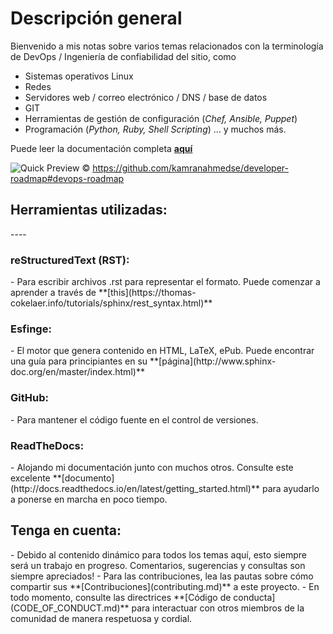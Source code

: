 <h1> Descripción general </h1>
Bienvenido a mis notas sobre varios temas relacionados con la terminología de DevOps / Ingeniería de confiabilidad del sitio, como

- Sistemas operativos Linux
- Redes
- Servidores web / correo electrónico / DNS / base de datos
- GIT
- Herramientas de gestión de configuración (_Chef, Ansible, Puppet_)
- Programación (_Python, Ruby, Shell Scripting_) ... y muchos más.

    

Puede leer la documentación completa **[aquí](https://rebrand.ly/VH-notes-RTD)**



![Quick Preview](https://raw.githubusercontent.com/kamranahmedse/developer-roadmap/master/images/devops.png)
&copy; https://github.com/kamranahmedse/developer-roadmap#devops-roadmap


<h2> Herramientas utilizadas: </h2>
----
<h3> reStructuredText (RST): </h3>
- Para escribir archivos .rst para representar el formato. Puede comenzar a aprender a través de **[this](https://thomas-cokelaer.info/tutorials/sphinx/rest_syntax.html)**
  
<h3> Esfinge: </h3>
- El motor que genera contenido en HTML, LaTeX, ePub. Puede encontrar una guía para principiantes en su **[página](http://www.sphinx-doc.org/en/master/index.html)**

<h3> GitHub: </h3>
- Para mantener el código fuente en el control de versiones.
  
<h3> ReadTheDocs: </h3>
- Alojando mi documentación junto con muchos otros. Consulte este excelente **[documento](http://docs.readthedocs.io/en/latest/getting_started.html)** para ayudarlo a ponerse en marcha en poco tiempo.

  
<h2> Tenga en cuenta: </h2>
  - Debido al contenido dinámico para todos los temas aquí, esto siempre será un trabajo en progreso. Comentarios, sugerencias y consultas son siempre apreciados!
- Para las contribuciones, lea las pautas sobre cómo compartir sus **[Contribuciones](contributing.md)** a este proyecto.
- En todo momento, consulte las directrices **[Código de conducta](CODE_OF_CONDUCT.md)** para interactuar con otros miembros de la comunidad de manera respetuosa y cordial.